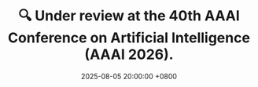 ---
title: "🔍 Under review at the 40th AAAI Conference on Artificial Intelligence (AAAI 2026)."
date: 2025-08-05 20:00:00 +0800
---